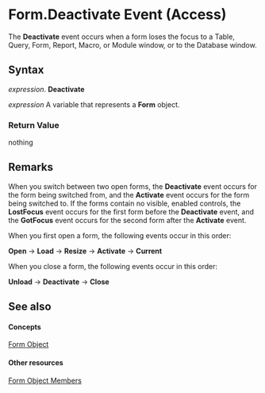 
# Form.Deactivate Event (Access)

The  **Deactivate** event occurs when a form loses the focus to a Table, Query, Form, Report, Macro, or Module window, or to the Database window.


## Syntax

 _expression_. **Deactivate**

 _expression_ A variable that represents a **Form** object.


### Return Value

nothing


## Remarks

When you switch between two open forms, the  **Deactivate** event occurs for the form being switched from, and the **Activate** event occurs for the form being switched to. If the forms contain no visible, enabled controls, the **LostFocus** event occurs for the first form before the **Deactivate** event, and the **GotFocus** event occurs for the second form after the **Activate** event.

When you first open a form, the following events occur in this order:

 **Open** → **Load** → **Resize** → **Activate** → **Current**

When you close a form, the following events occur in this order:

 **Unload** → **Deactivate** → **Close**


## See also


#### Concepts


[Form Object](72ef9219-142b-b690-b696-3eba9a5d4522.md)
#### Other resources


[Form Object Members](e1976b58-28ca-8f76-cdf3-6732cb06ce6c.md)
